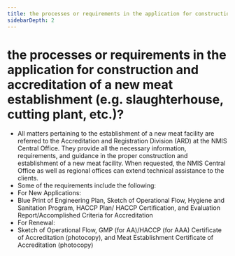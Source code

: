 ```yaml
---
title: the processes or requirements in the application for construction and accreditation of a new meat establishment eg slaughterhouse cutting plant etc?
sidebarDepth: 2
---
```


# the processes or requirements in the application for construction and accreditation of a new meat establishment (e.g. slaughterhouse, cutting plant, etc.)?


 - All matters pertaining to the establishment of a new meat facility are referred to the Accreditation and Registration Division (ARD) at the NMIS Central Office. They provide all the necessary information, requirements, and guidance in the proper construction and establishment of a new meat facility. When requested, the NMIS Central Office as well as regional offices can extend technical assistance to the clients.
 - Some of the requirements include the following: 
 - For New Applications:
 - Blue Print of Engineering Plan, Sketch of Operational Flow, Hygiene and Sanitation Program, HACCP Plan/ HACCP Certification, and Evaluation Report/Accomplished Criteria for	Accreditation
 - For Renewal:
 - Sketch of Operational Flow, GMP (for	AA)/HACCP (for AAA)	Certificate	of Accreditation	(photocopy), and Meat Establishment Certificate	of Accreditation	(photocopy)
